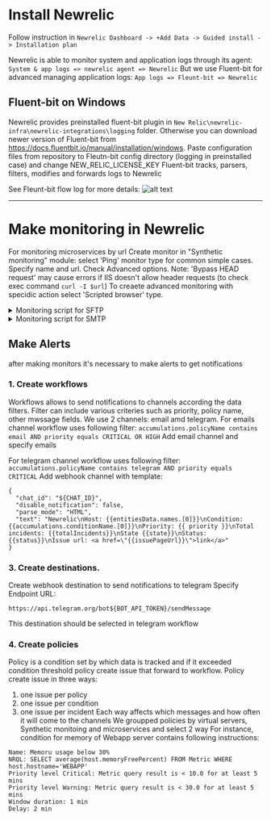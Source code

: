 # Install Newrelic

Follow instruction in 
`Newrelic Dashboard -> +Add Data -> Guided install -> Installation plan`

Newrelic is able to monitor system and application logs through its agent:
`System & app logs => newrelic agent => Newrelic`
But we use Fluent-bit for advanced managing application logs:
`App logs => Fleunt-bit => Newrelic`

## Fluent-bit on Windows
Newrelic provides preinstalled fluent-bit plugin in `New Relic\newrelic-infra\newrelic-integrations\logging` folder. 
Otherwise you can download newer version of Fluent-bit from https://docs.fluentbit.io/manual/installation/windows. 
Paste configuration files from repository to Fleutn-bit config directory (logging in preinstalled case) and change NEW_RELIC_LICENSE_KEY
Fluent-bit tracks, parsers, filters, modifies and forwards logs to Newrelic

See Fleunt-bit flow log for more details:
![alt text](https://github.com/Maksim-ops/fluent-bit-docker-log-newrelic/blob/newrelic-for-windows/Fluent-bit-Flow-Windows-logs.jpg?raw=true)

-----------------------------------------------------------------------------------

# Make monitoring in Newrelic


For monitoring microservices by url Create monitor in "Synthetic monitoring" module: select 'Ping' monitor type for common simple cases.
Specify name and url. Check Advanced options. Note: 'Bypass HEAD request' may cause errors if IIS doesn't allow header requests (to check exec command `curl -I $url`)
To creaete advanced monitoring with specidic action select 'Scripted browser' type. 


<details>
  <summary>Monitoring script for SFTP</summary>

  ```
// https://discuss.newrelic.com/t/proactively-monitor-non-http-connections-with-new-relic-synthetics/118646
// https://discuss.newrelic.com/t/relic-solution-ftp-sftp-ldap-tcp-and-smtp-examples/118661
// https://www.npmjs.com/package/ssh2-sftp-client
const Client = require('ssh2-sftp-client');
const config = {
  host: $secure.SFTP_HOST,
  port: $secure.SFTP_PORT,
  username: 'vs',
  strictVendor: false,
  privateKey: '-----BEGIN OPENSSH PRIVATE KEY-----\n<private key>\n-----END OPENSSH PRIVATE KEY-----',
  algorithms: { serverHostKey: [ 'ssh-ed25519' ] },
  //debug: msg => { console.error(msg); },
  remotePath: '/vs'
}
const sftp = new Client();
sftp.connect(config)
// uncomment to check listing 
/*.then(() => { return sftp.list(config.remotePath); })
.then(data => { console.log(data); })*/
.then(function (){ return sftp.end(); })
.catch(function(err) { throw err; })
  ```
</details>


<details>
  <summary>Monitoring script for SMTP</summary>

  ```
// https://discuss.newrelic.com/t/proactively-monitor-non-http-connections-with-new-relic-synthetics/118646
// https://discuss.newrelic.com/t/relic-solution-ftp-sftp-ldap-tcp-and-smtp-examples/118661
var assert = require('assert');
var nodemailer = require('nodemailer');

let transporter = nodemailer.createTransport({
    host: $secure.SMTPQBSERVER,
    port: 587,
    auth: {
        user: $secure.NOREPLYMAIL,
        pass: $secure.NOREPLYMAILPASSWORD
   }
});

var message = {
    from: $secure.NOREPLYMAIL,
    to: $secure.QBMAIL,
    subject: 'Test message from New Relic Synthetic monitor',
    text: 'Testing the nodemailer package.',
}

transporter.sendMail(message, function(err, info, response){
    assert.ok(!err, "Error sending email: "+err)
})
  ```
</details>


## Make Alerts

after making monitors it's necessary to make alerts to get notifications

### 1. Create workflows

Workflows allows to send notifications to channels according the data filters.
Filter can include various criteries such as priority, policy name, other mwssage fields.
We use 2 channels: email amd telegram.
For emails channel workflow uses following filter:
`accumulations.policyName contains email AND priority equals CRITICAL OR HIGH`
Add email channel and specify emails

For telegram channel workflow uses following filter:
`accumulations.policyName contains telegram AND priority equals CRITICAL`
Add webhook channel with template:
```
{
  "chat_id": "${CHAT_ID}",
  "disable_notification": false,
  "parse_mode": "HTML",
  "text": "Newrelic\nHost: {{entitiesData.names.[0]}}\nCondition: {{accumulations.conditionName.[0]}}\nPriority: {{ priority }}\nTotal incidents: {{totalIncidents}}\nState {{state}}\nStatus: {{status}}\nIssue url: <a href=\"{{issuePageUrl}}\">link</a>"
}
```

### 3. Create destinations.

Create webhook destination to send notifications to telegram
Specify Endpoint URL:
```
https://api.telegram.org/bot${BOT_API_TOKEN}/sendMessage
```
This destination should be selected in telegram workflow

### 4. Create policies

Policy is a condition set by which data is tracked and if it exceeded condition threshold policy create issue that forward to workflow.
Policy create issue in three ways: 
1) one issue per policy
2) one issue per condition
3) one issue per incident
Each way affects which messages and how often it will come to the channels
We groupped policies by virtual servers, Synthetic monitoing and microservices and select 2 way
For instance, condition for memory of  Webapp server contains following instructions:
```
Name: Memoru usage below 30%
NRQL: SELECT average(host.memoryFreePercent) FROM Metric WHERE host.hostname='WEBAPP'
Priority level Critical: Metric query result is < 10.0 for at least 5 mins
Priority level Warning: Metric query result is < 30.0 for at least 5 mins
Window duration: 1 min
Delay: 2 min
```

